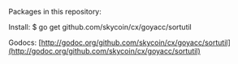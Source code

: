 Packages in this repository:

Install: $ go get github.com/skycoin/cx/goyacc/sortutil

Godocs:  [http://godoc.org/github.com/skycoin/cx/goyacc/sortutil](http://godoc.org/github.com/skycoin/cx/goyacc/sortutil)